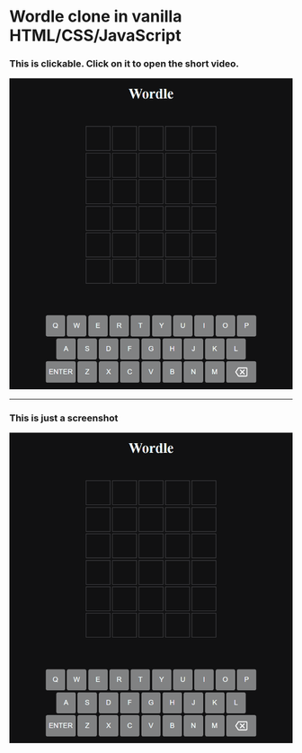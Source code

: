 # Wordle clone in vanilla HTML/CSS/JavaScript

### This is clickable. Click on it to open the short video.

[![Wordle Demo](./wordle-screenshot.png)](./wordle-animation.mp4 'Wordle Demo')

***

### This is just a screenshot

![Wordle Screenshot](wordle-screenshot.png)
